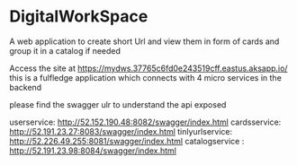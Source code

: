 # DigitalWorkSpace
A web application to create short Url and view them in form of cards and group it in a catalog if needed 


Access the site at https://mydws.37765c6fd0e243519cff.eastus.aksapp.io/ 
this is a fulfledge application which connects with 4 micro services in the backend


 please find the swagger ulr to understand the api exposed
 
 userservice: http://52.152.190.48:8082/swagger/index.html
 cardsservice: http://52.191.23.27:8083/swagger/index.html
 tinlyurlservice: http://52.226.49.255:8081/swagger/index.html
 catalogservice : http://52.191.23.98:8084/swagger/index.html

